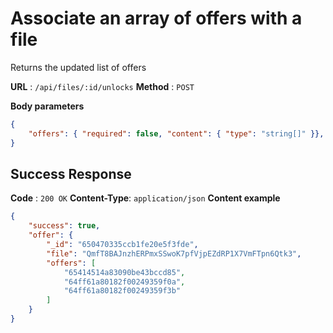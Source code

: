 # Associate an array of offers with a file
Returns the updated list of offers

**URL** : `/api/files/:id/unlocks`
**Method** : `POST`

**Body parameters**
```json
{
    "offers": { "required": false, "content": { "type": "string[]" }},
}
```

## Success Response
**Code** : `200 OK`
**Content-Type**: `application/json`
**Content example**
```json
{
    "success": true,
    "offer": {
        "_id": "650470335ccb1fe20e5f3fde",
        "file": "QmfT8BAJnzhERPmxSSwoK7pfVjpEZdRP1X7VmFTpn6Qtk3",
        "offers": [
            "65414514a83090be43bccd85",
            "64ff61a80182f00249359f0a",
            "64ff61a80182f00249359f3b"
        ]
    }
}
```